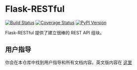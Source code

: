 # Flask-RESTful

[![Build Status](https://travis-ci.org/flask-restful/flask-restful.svg?branch=master)](http://travis-ci.org/flask-restful/flask-restful)
[![Coverage Status](http://img.shields.io/coveralls/flask-restful/flask-restful/master.svg)](https://coveralls.io/r/flask-restful/flask-restful)
[![PyPI Version](http://img.shields.io/pypi/v/Flask-RESTful.svg)](https://pypi.python.org/pypi/Flask-RESTful)

Flask-RESTful 提供了建立很棒的 REST API 组块。

## 用户指导

你会在本仓库中找到用户指导和所有文档内容。英文版内容在 [这里](https://flask-restful.readthedocs.io/)

